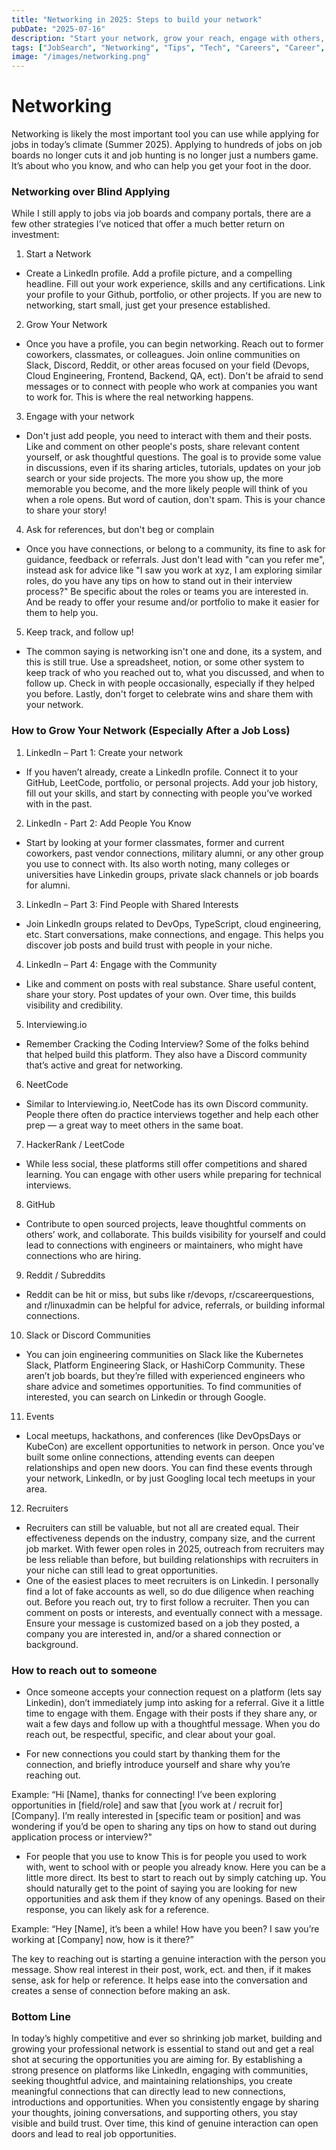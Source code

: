 ```yaml
---
title: "Networking in 2025: Steps to build your network"
pubDate: "2025-07-16"
description: "Start your network, grow your reach, engage with others, ask for help (the right way), and follow up. Here's how to network your way into a tech role in 2025."
tags: ["JobSearch", "Networking", "Tips", "Tech", "Careers", "Career", "Advice", "Recruiting"]
image: "/images/networking.png" 
---
```


# Networking

Networking is likely the most important tool you can use while applying for jobs in today’s climate (Summer 2025). Applying to hundreds of jobs on job boards no longer cuts it and job hunting is no longer just a numbers game. It’s about who you know, and who can help you get your foot in the door.

### Networking over Blind Applying

While I still apply to jobs via job boards and company portals, there are a few other strategies I’ve noticed that offer a much better return on investment:

1. Start a Network
- Create a LinkedIn profile. Add a profile picture, and a compelling headline. Fill out your work experience, skills and any certifications. Link your profile to your Github, portfolio, or other projects. If you are new to networking, start small, just get your presence established.

2. Grow Your Network
- Once you have a profile, you can begin networking. Reach out to former coworkers, classmates, or colleagues. Join online communities on Slack, Discord, Reddit, or other areas focused on your field (Devops, Cloud Engineering, Frontend, Backend, QA, ect). Don't be afraid to send messages or to connect with people who work at companies you want to work for. This is where the real networking happens.

3. Engage with your network
- Don't just add people, you need to interact with them and their posts. Like and comment on other people's posts, share relevant content yourself, or ask thoughtful questions. The goal is to provide some value in discussions, even if its sharing articles, tutorials, updates on your job search or your side projects. The more you show up, the more memorable you become, and the more likely people will think of you when a role opens. But word of caution, don't spam. This is your chance to share your story!

4. Ask for references, but don't beg or complain
- Once you have connections, or belong to a community, its fine to ask for guidance, feedback or referrals. Just don't lead with "can you refer me", instead ask for advice like "I saw you work at xyz, I am exploring similar roles, do you have any tips on how to stand out in their interview process?" Be specific about the roles or teams you are interested in. And be ready to offer your resume and/or portfolio to make it easier for them to help you.

5. Keep track, and follow up!
- The common saying is networking isn't one and done, its a system, and this is still true. Use a spreadsheet, notion, or some other system to keep track of who you reached out to, what you discussed, and when to follow up. Check in with people occasionally, especially if they helped you before. Lastly, don't forget to celebrate wins and share them with your network. 

### How to Grow Your Network (Especially After a Job Loss)

1. LinkedIn – Part 1: Create your network
- If you haven’t already, create a LinkedIn profile. Connect it to your GitHub, LeetCode, portfolio, or personal projects. Add your job history, fill out your skills, and start by connecting with people you’ve worked with in the past.

2. LinkedIn - Part 2: Add People You Know
- Start by looking at your former classmates, former and current coworkers, past vendor connections, military alumni, or any other group you use to connect with. Its also worth noting, many colleges or universities have Linkedin groups, private slack channels or job boards for alumni. 

3. LinkedIn – Part 3: Find People with Shared Interests
- Join LinkedIn groups related to DevOps, TypeScript, cloud engineering, etc. Start conversations, make connections, and engage. This helps you discover job posts and build trust with people in your niche.

4. LinkedIn – Part 4: Engage with the Community
- Like and comment on posts with real substance. Share useful content, share your story. Post updates of your own. Over time, this builds visibility and credibility.

5. Interviewing.io
- Remember Cracking the Coding Interview? Some of the folks behind that helped build this platform. They also have a Discord community that’s active and great for networking.

6. NeetCode
- Similar to Interviewing.io, NeetCode has its own Discord community. People there often do practice interviews together and help each other prep — a great way to meet others in the same boat.

7. HackerRank / LeetCode
- While less social, these platforms still offer competitions and shared learning. You can engage with other users while preparing for technical interviews.

8. GitHub
- Contribute to open sourced projects, leave thoughtful comments on others’ work, and collaborate. This builds visibility for yourself and could lead to connections with engineers or maintainers, who might have connections who are hiring.

9. Reddit / Subreddits
- Reddit can be hit or miss, but subs like r/devops, r/cscareerquestions, and r/linuxadmin can be helpful for advice, referrals, or building informal connections.

10. Slack or Discord Communities
- You can join engineering communities on Slack like the Kubernetes Slack, Platform Engineering Slack, or HashiCorp Community. These aren’t job boards, but they’re filled with experienced engineers who share advice and sometimes opportunities. To find communities of interested, you can search on Linkedin or through Google.

11. Events
- Local meetups, hackathons, and conferences (like DevOpsDays or KubeCon) are excellent opportunities to network in person. Once you've built some online connections, attending events can deepen relationships and open new doors. You can find these events through your network, LinkedIn, or by just Googling local tech meetups in your area.

12. Recruiters
- Recruiters can still be valuable, but not all are created equal.
Their effectiveness depends on the industry, company size, and the current job market. With fewer open roles in 2025, outreach from recruiters may be less reliable than before, but building relationships with recruiters in your niche can still lead to great opportunities.
- One of the easiest places to meet recruiters is on Linkedin. I personally find a lot of fake accounts as well, so do due diligence when reaching out. Before you reach out, try to first follow a recruiter. Then you can comment on posts or interests, and eventually connect with a message. Ensure your message is customized based on a job they posted, a company you are interested in, and/or a shared connection or background.

### How to reach out to someone
- Once someone accepts your connection request on a platform (lets say Linkedin), don’t immediately jump into asking for a referral. Give it a little time to engage with them. Engage with their posts if they share any, or wait a few days and follow up with a thoughtful message. When you do reach out, be respectful, specific, and clear about your goal. 

- For new connections you could start by thanking them for the connection, and briefly introduce yourself and share why you’re reaching out. 

Example: “Hi [Name], thanks for connecting! I’ve been exploring opportunities in [field/role] and saw that [you work at / recruit for] [Company]. I’m really interested in [specific team or position] and was wondering if you’d be open to sharing any tips on how to stand out during application process or interview?"

- For people that you use to know
This is for people you used to work with, went to school with or people you already know. Here you can be a little more direct. Its best to start to reach out by simply catching up. You should naturally get to the point of saying you are looking for new opportunities and ask them if they know of any openings. Based on their response, you can likely ask for a reference. 

Example: “Hey [Name], it’s been a while! How have you been? I saw you’re working at [Company] now, how is it there?” 

The key to reaching out is starting a genuine interaction with the person you message. Show real interest in their post, work, ect. and then, if it makes sense, ask for help or reference. It helps ease into the conversation and creates a sense of connection before making an ask.

### Bottom Line
In today’s highly competitive and ever so shrinking job market, building and growing your professional network is essential to stand out and get a real shot at securing the opportunities you are aiming for. By establishing a strong presence on platforms like LinkedIn, engaging with communities, seeking thoughtful advice, and maintaining relationships, you create meaningful connections that can directly lead to new connections, introductions and opportunities. When you consistently engage by sharing your thoughts, joining conversations, and supporting others, you stay visible and build trust. Over time, this kind of genuine interaction can open doors and lead to real job opportunities.
